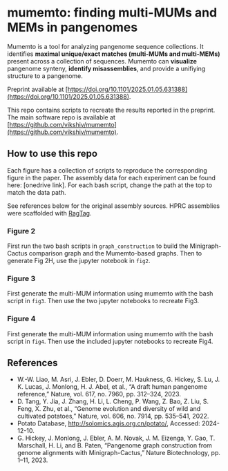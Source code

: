 # **mumemto**: finding multi-MUMs and MEMs in pangenomes

Mumemto is a tool for analyzing pangenome sequence collections. It identifies **maximal unique/exact matches (multi-MUMs and multi-MEMs)** present across a collection of sequences. Mumemto can **visualize** pangenome synteny, **identify misassemblies**, and provide a unifiying structure to a pangenome.

Preprint available at [https://doi.org/10.1101/2025.01.05.631388](https://doi.org/10.1101/2025.01.05.631388).

This repo contains scripts to recreate the results reported in the preprint. The main software repo is available at [https://github.com/vikshiv/mumemto](https://github.com/vikshiv/mumemto).

## How to use this repo
Each figure has a collection of scripts to reproduce the corresponding figure in the paper. The assembly data for each experiment can be found here: [onedrive link]. For each bash script, change the path at the top to match the data path.

See references below for the original assembly sources. HPRC assemblies were scaffolded with [RagTag](https://github.com/malonge/RagTag).

### Figure 2
First run the two bash scripts in `graph_construction` to build the Minigraph-Cactus comparison graph and the Mumemto-based graphs. Then to generate Fig 2H, use the jupyter notebook in `fig2`.

### Figure 3
First generate the multi-MUM information using mumemto with the bash script in `fig3`. Then use the two jupyter notebooks to recreate Fig3.

### Figure 4
First generate the multi-MUM information using mumemto with the bash script in `fig4`. Then use the included jupyter notebooks to recreate Fig4.

## References
- W.-W. Liao, M. Asri, J. Ebler, D. Doerr, M. Haukness, G. Hickey, S. Lu, J. K. Lucas, J. Monlong, H. J. Abel, et al., “A draft human pangenome reference,” Nature, vol. 617, no. 7960, pp. 312–324, 2023.
- D. Tang, Y. Jia, J. Zhang, H. Li, L. Cheng, P. Wang, Z. Bao, Z. Liu, S. Feng, X. Zhu, et al., “Genome evolution and diversity of wild and cultivated potatoes,” Nature, vol. 606, no. 7914, pp. 535–541, 2022.
- Potato Database, http://solomics.agis.org.cn/potato/, Accessed: 2024-12-10.
- G. Hickey, J. Monlong, J. Ebler, A. M. Novak, J. M. Eizenga, Y. Gao, T. Marschall, H. Li, and B. Paten, “Pangenome graph construction from genome alignments with Minigraph-Cactus,” Nature Biotechnology, pp. 1–11, 2023.
